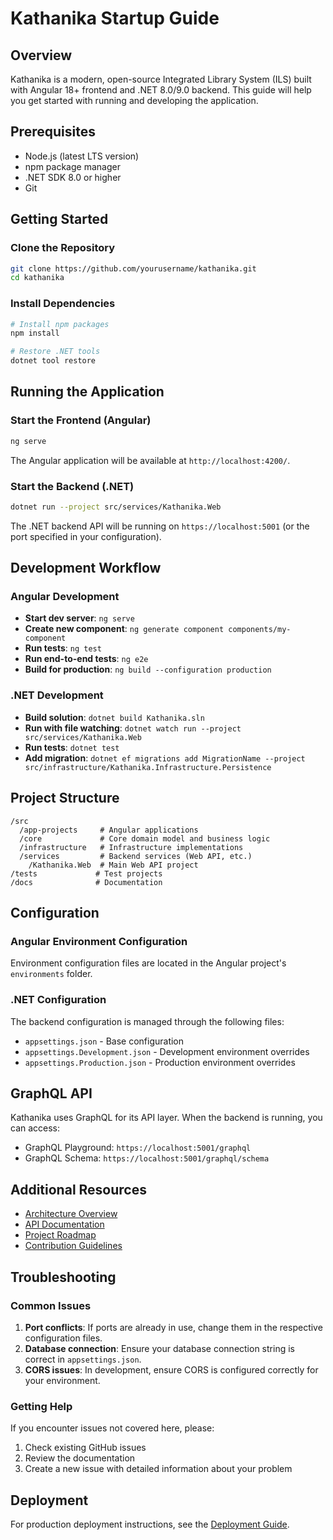 # Kathanika Startup Guide

## Overview

Kathanika is a modern, open-source Integrated Library System (ILS) built with Angular 18+ frontend and .NET 8.0/9.0 backend. This guide will help you get started with running and developing the application.

## Prerequisites

- Node.js (latest LTS version)
- npm package manager
- .NET SDK 8.0 or higher
- Git

## Getting Started

### Clone the Repository

```bash
git clone https://github.com/yourusername/kathanika.git
cd kathanika
```

### Install Dependencies

```bash
# Install npm packages
npm install

# Restore .NET tools
dotnet tool restore
```

## Running the Application

### Start the Frontend (Angular)

```bash
ng serve
```

The Angular application will be available at `http://localhost:4200/`.

### Start the Backend (.NET)

```bash
dotnet run --project src/services/Kathanika.Web
```

The .NET backend API will be running on `https://localhost:5001` (or the port specified in your configuration).

## Development Workflow

### Angular Development

- **Start dev server**: `ng serve`
- **Create new component**: `ng generate component components/my-component`
- **Run tests**: `ng test`
- **Run end-to-end tests**: `ng e2e`
- **Build for production**: `ng build --configuration production`

### .NET Development

- **Build solution**: `dotnet build Kathanika.sln`
- **Run with file watching**: `dotnet watch run --project src/services/Kathanika.Web`
- **Run tests**: `dotnet test`
- **Add migration**: `dotnet ef migrations add MigrationName --project src/infrastructure/Kathanika.Infrastructure.Persistence`

## Project Structure

```
/src
  /app-projects     # Angular applications
  /core             # Core domain model and business logic
  /infrastructure   # Infrastructure implementations
  /services         # Backend services (Web API, etc.)
    /Kathanika.Web  # Main Web API project
/tests             # Test projects
/docs              # Documentation
```

## Configuration

### Angular Environment Configuration

Environment configuration files are located in the Angular project's `environments` folder.

### .NET Configuration

The backend configuration is managed through the following files:

- `appsettings.json` - Base configuration
- `appsettings.Development.json` - Development environment overrides
- `appsettings.Production.json` - Production environment overrides

## GraphQL API

Kathanika uses GraphQL for its API layer. When the backend is running, you can access:

- GraphQL Playground: `https://localhost:5001/graphql`
- GraphQL Schema: `https://localhost:5001/graphql/schema`

## Additional Resources

- [Architecture Overview](../../docs/architecture.md)
- [API Documentation](../../docs/api-doc.md)
- [Project Roadmap](../../docs/ROADMAP.md)
- [Contribution Guidelines](../../CONTRIBUTING.md)

## Troubleshooting

### Common Issues

1. **Port conflicts**: If ports are already in use, change them in the respective configuration files.
2. **Database connection**: Ensure your database connection string is correct in `appsettings.json`.
3. **CORS issues**: In development, ensure CORS is configured correctly for your environment.

### Getting Help

If you encounter issues not covered here, please:

1. Check existing GitHub issues
2. Review the documentation
3. Create a new issue with detailed information about your problem

## Deployment

For production deployment instructions, see the [Deployment Guide](../../docs/deployment.md).
